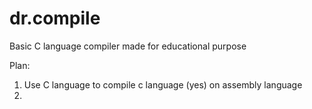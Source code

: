 # dr.compile
Basic C language compiler made for educational purpose  

Plan:  
1. Use C language to compile c language (yes) on assembly language  
2. 